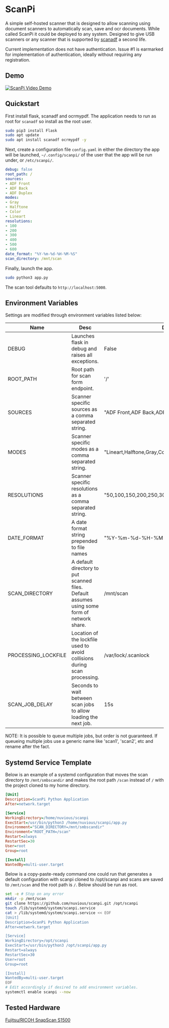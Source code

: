# ScanPi

A simple self-hosted scanner that is designed to allow scanning using document
scanners to automatically scan, save and ocr documents. While called ScanPi it
could be deployed to any system. Designed to give USB scanners or any scanner
that is supported by [scanadf](https://linux.die.net/man/1/scanadf) a second
life.

Current implementation does not have authentication. Issue #1 is earmarked for
implementation of authentication, ideally without requiring any registration.

## Demo

[![ScanPi Video Demo](http://img.youtube.com/vi/9Ftn02hEa44/0.jpg)](http://www.youtube.com/watch?v=9Ftn02hEa44 "ScanPi Video Demo")

## Quickstart

First install flask, scanadf and ocrmypdf. The application needs to run as root
for `scanadf` so install as the root user.

```bash
sudo pip3 install Flask
sudo apt update
sudo apt install scanadf ocrmypdf -y
```

Next, create a configuration file `config.yaml` in either the directory the app
will be launched, `~/.config/scanpi/` of the user that the app will be run
under, or `/etc/scanpi/`.

```yaml
debug: false
root_path: /
sources: 
- ADF Front
- ADF Back
- ADF Duplex
modes:
- Gray
- Halftone
- Color
- Lineart
resolutions:
- 100
- 200
- 300
- 400
- 500
- 600
date_format: "%Y-%m-%d-%H-%M-%S"
scan_directory: /mnt/scan
```

Finally, launch the app.

```bash
sudo python3 app.py
```

The scan tool defaults to `http://localhost:5000`.

## Environment Variables

Settings are modified through environment variables listed below:

|Name|Desc|Default|
|-|-|-|
|DEBUG|Launches flask in debug and raises all exceptions.|False|
|ROOT_PATH|Root path for scan form endpoint.|'/'|
|SOURCES|Scanner specific sources as a comma separated string.|"ADF Front,ADF Back,ADF Duplex"|
|MODES|Scanner specific modes as a comma separated string.|"Lineart,Halftone,Gray,Color"|
|RESOLUTIONS|Scanner specific resolutions as a comma separated string.|"50,100,150,200,250,300,350,400,450,500,550,600"|
|DATE_FORMAT|A date format string prepended to file names|"%Y-%m-%d-%H-%M-%S"|
|SCAN_DIRECTORY|A default directory to put scanned files. Default assumes using some form of network share.|/mnt/scan|
|PROCESSING_LOCKFILE|Location of the lockfile used to avoid collisions during scan processing.|/var/lock/.scanlock|
|SCAN_JOB_DELAY|Seconds to wait between scan jobs to allow loading the next job.|15s|

NOTE: It is possible to queue multiple jobs, but order is not guaranteed. If
queueing multiple jobs use a generic name like 'scan1', 'scan2', etc and rename
after the fact.

## Systemd Service Template

Below is an example of a systemd configuration that moves the scan directory
to `/mnt/smbscandir` and makes the root path `/scan` instead of `/` with the
project cloned to my home directory.

```ini
[Unit]
Description=ScanPi Python Application
After=network.target

[Service]
WorkingDirectory=/home/nuvious/scanpi
ExecStart=/usr/bin/python3 /home/nuvious/scanpi/app.py
Environment="SCAN_DIRECTORY=/mnt/smbscandir"
Environment="ROOT_PATH=/scan"
Restart=always
RestartSec=30
User=root
Group=root

[Install]
WantedBy=multi-user.target
```

Below is a copy-paste-ready command one could run that generates a default
configuration with scanpi cloned to /opt/scanpi and scans are saved to
`/mnt/scan` and the root path is `/`. Below should be run as root.

```bash
set -e # Stop on any error
mkdir -p /mnt/scan
git clone https://github.com/nuvious/scanpi.git /opt/scanpi
touch /lib/systemd/system/scanpi.service
cat > /lib/systemd/system/scanpi.service << EOF
[Unit]
Description=ScanPi Python Application
After=network.target

[Service]
WorkingDirectory=/opt/scanpi
ExecStart=/usr/bin/python3 /opt/scanpi/app.py
Restart=always
RestartSec=30
User=root
Group=root

[Install]
WantedBy=multi-user.target
EOF
# Edit accordingly if desired to add environment variables.
systemctl enable scanpi --now
```

## Tested Hardware

[Fujitsu/RICOH SnapScan S1500](https://www.pfu.ricoh.com/global/scanners/scansnap/discontinued/s1500/s1500.html)
